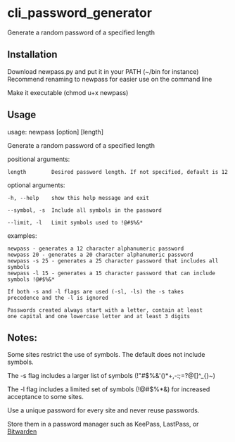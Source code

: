 # cli_password_generator
Generate a random password of a specified length

## Installation

Download newpass.py and put it in your PATH (~/bin for instance)  
Recommend renaming to newpass for easier use on the command line

Make it executable (chmod u+x newpass)

## Usage

usage: newpass [option] [length]

Generate a random password of a specified length

positional arguments:

    length        Desired password length. If not specified, default is 12

optional arguments:

    -h, --help    show this help message and exit
  
    --symbol, -s  Include all symbols in the password
  
    --limit, -l   Limit symbols used to !@#$%&*

examples:

    newpass - generates a 12 character alphanumeric password
    newpass 20 - generates a 20 character alphanumeric password
    newpass -s 25 - generates a 25 character password that includes all symbols
    newpass -l 15 - generates a 15 character password that can include symbols !@#$%&*

    If both -s and -l flags are used (-sl, -ls) the -s takes 
    precedence and the -l is ignored

    Passwords created always start with a letter, contain at least
    one capital and one lowercase letter and at least 3 digits
    
## Notes:

Some sites restrict the use of symbols. 
The default does not include symbols. 

The -s flag includes a larger list of symbols (!"#$%&\'()*+,-:;=?@[\]^_{}~)

The -l flag includes a limited set of symbols (!@#$%*&) for increased acceptance to some sites.


Use a unique password for every site and never reuse passwords.

Store them in a password manager such as KeePass, LastPass, or [Bitwarden](https://bitwarden.com/)

